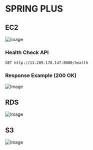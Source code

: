 # SPRING PLUS

## EC2
![Image](https://github.com/user-attachments/assets/3d7c9a36-6e67-4018-87ed-b372154f52de)

### Health Check API
```
GET http://13.209.178.147:8080/health
```
### Response Example (200 OK)
![Image](https://github.com/user-attachments/assets/c3c8b27f-4c66-4fe4-ba19-45b811cf5e56)

## RDS
![Image](https://github.com/user-attachments/assets/ceb6ffc6-1e96-44c5-bff0-20ef840d07db)

## S3
![Image](https://github.com/user-attachments/assets/8dc1003e-f214-4638-9522-5fd4537c9e8d)
